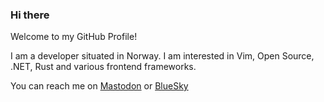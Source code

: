 ### Hi there

Welcome to my GitHub Profile!

I am a developer situated in Norway. I am interested in Vim, Open Source, .NET, Rust and various frontend frameworks.

You can reach me on <a rel="me" href="https://hachyderm.io/@andersns">Mastodon</a> or [BlueSky](https://bsky.app/profile/andersns.dev)

<!--
**AndersNS/AndersNS** is a ✨ _special_ ✨ repository because its `README.md` (this file) appears on your GitHub profile.

Here are some ideas to get you started:

- 🔭 I’m currently working on ...
- 🌱 I’m currently learning ...
- 👯 I’m looking to collaborate on ...
- 🤔 I’m looking for help with ...
- 💬 Ask me about ...
- 📫 How to reach me: ...
- 😄 Pronouns: ...
- ⚡ Fun fact: ...
-->
